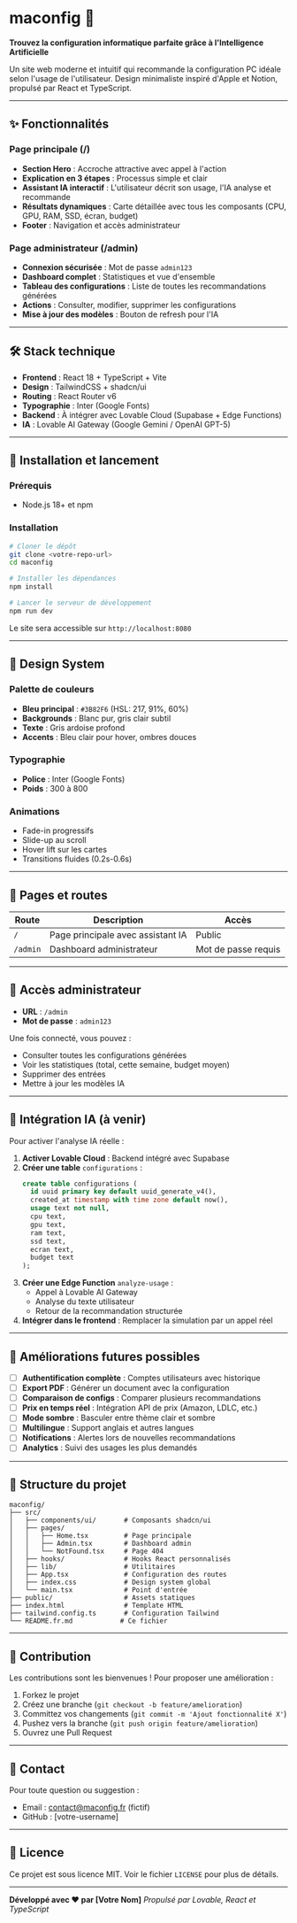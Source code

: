 # maconfig 🎯

**Trouvez la configuration informatique parfaite grâce à l'Intelligence Artificielle**

Un site web moderne et intuitif qui recommande la configuration PC idéale selon l'usage de l'utilisateur. Design minimaliste inspiré d'Apple et Notion, propulsé par React et TypeScript.

---

## ✨ Fonctionnalités

### Page principale (/)
- **Section Hero** : Accroche attractive avec appel à l'action
- **Explication en 3 étapes** : Processus simple et clair
- **Assistant IA interactif** : L'utilisateur décrit son usage, l'IA analyse et recommande
- **Résultats dynamiques** : Carte détaillée avec tous les composants (CPU, GPU, RAM, SSD, écran, budget)
- **Footer** : Navigation et accès administrateur

### Page administrateur (/admin)
- **Connexion sécurisée** : Mot de passe `admin123`
- **Dashboard complet** : Statistiques et vue d'ensemble
- **Tableau des configurations** : Liste de toutes les recommandations générées
- **Actions** : Consulter, modifier, supprimer les configurations
- **Mise à jour des modèles** : Bouton de refresh pour l'IA

---

## 🛠 Stack technique

- **Frontend** : React 18 + TypeScript + Vite
- **Design** : TailwindCSS + shadcn/ui
- **Routing** : React Router v6
- **Typographie** : Inter (Google Fonts)
- **Backend** : À intégrer avec Lovable Cloud (Supabase + Edge Functions)
- **IA** : Lovable AI Gateway (Google Gemini / OpenAI GPT-5)

---

## 🚀 Installation et lancement

### Prérequis
- Node.js 18+ et npm

### Installation
```bash
# Cloner le dépôt
git clone <votre-repo-url>
cd maconfig

# Installer les dépendances
npm install

# Lancer le serveur de développement
npm run dev
```

Le site sera accessible sur `http://localhost:8080`

---

## 🎨 Design System

### Palette de couleurs
- **Bleu principal** : `#3B82F6` (HSL: 217, 91%, 60%)
- **Backgrounds** : Blanc pur, gris clair subtil
- **Texte** : Gris ardoise profond
- **Accents** : Bleu clair pour hover, ombres douces

### Typographie
- **Police** : Inter (Google Fonts)
- **Poids** : 300 à 800

### Animations
- Fade-in progressifs
- Slide-up au scroll
- Hover lift sur les cartes
- Transitions fluides (0.2s-0.6s)

---

## 📱 Pages et routes

| Route | Description | Accès |
|-------|-------------|-------|
| `/` | Page principale avec assistant IA | Public |
| `/admin` | Dashboard administrateur | Mot de passe requis |

---

## 🔐 Accès administrateur

- **URL** : `/admin`
- **Mot de passe** : `admin123`

Une fois connecté, vous pouvez :
- Consulter toutes les configurations générées
- Voir les statistiques (total, cette semaine, budget moyen)
- Supprimer des entrées
- Mettre à jour les modèles IA

---

## 🧠 Intégration IA (à venir)

Pour activer l'analyse IA réelle :

1. **Activer Lovable Cloud** : Backend intégré avec Supabase
2. **Créer une table** `configurations` :
   ```sql
   create table configurations (
     id uuid primary key default uuid_generate_v4(),
     created_at timestamp with time zone default now(),
     usage text not null,
     cpu text,
     gpu text,
     ram text,
     ssd text,
     ecran text,
     budget text
   );
   ```
3. **Créer une Edge Function** `analyze-usage` :
   - Appel à Lovable AI Gateway
   - Analyse du texte utilisateur
   - Retour de la recommandation structurée
4. **Intégrer dans le frontend** : Remplacer la simulation par un appel réel

---

## 🔄 Améliorations futures possibles

- [ ] **Authentification complète** : Comptes utilisateurs avec historique
- [ ] **Export PDF** : Générer un document avec la configuration
- [ ] **Comparaison de configs** : Comparer plusieurs recommandations
- [ ] **Prix en temps réel** : Intégration API de prix (Amazon, LDLC, etc.)
- [ ] **Mode sombre** : Basculer entre thème clair et sombre
- [ ] **Multilingue** : Support anglais et autres langues
- [ ] **Notifications** : Alertes lors de nouvelles recommandations
- [ ] **Analytics** : Suivi des usages les plus demandés

---

## 📄 Structure du projet

```
maconfig/
├── src/
│   ├── components/ui/       # Composants shadcn/ui
│   ├── pages/
│   │   ├── Home.tsx         # Page principale
│   │   ├── Admin.tsx        # Dashboard admin
│   │   └── NotFound.tsx     # Page 404
│   ├── hooks/               # Hooks React personnalisés
│   ├── lib/                 # Utilitaires
│   ├── App.tsx              # Configuration des routes
│   ├── index.css            # Design system global
│   └── main.tsx             # Point d'entrée
├── public/                  # Assets statiques
├── index.html               # Template HTML
├── tailwind.config.ts       # Configuration Tailwind
└── README.fr.md            # Ce fichier
```

---

## 🤝 Contribution

Les contributions sont les bienvenues ! Pour proposer une amélioration :

1. Forkez le projet
2. Créez une branche (`git checkout -b feature/amelioration`)
3. Committez vos changements (`git commit -m 'Ajout fonctionnalité X'`)
4. Pushez vers la branche (`git push origin feature/amelioration`)
5. Ouvrez une Pull Request

---

## 📧 Contact

Pour toute question ou suggestion :
- Email : contact@maconfig.fr (fictif)
- GitHub : [votre-username]

---

## 📝 Licence

Ce projet est sous licence MIT. Voir le fichier `LICENSE` pour plus de détails.

---

**Développé avec ❤️ par [Votre Nom]**
*Propulsé par Lovable, React et TypeScript*

